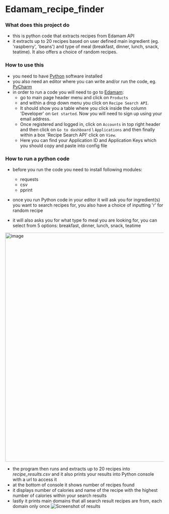 # Edamam_recipe_finder

### What does this project do
- this is python code that extracts recipes from Edamam API
- it extracts up to 20 recipes based on user defined main ingredient (eg. 'raspberry', 'beans') and type of meal (breakfast, dinner, lunch, snack, teatime). It also offers a choice of random recipes.

### How to use this 
- you need to have [Python](https://www.python.org/downloads/) software installed
- you also need an editor where you can write and/or run the code, eg. [PyCharm](https://www.jetbrains.com/pycharm/download/?section=windows)
- in order to run a code you will need to go to [Edamam](https://www.edamam.com/):
  - go to main page header menu and click on `Products`
  -  and within a drop down menu you click on `Recipe Search API`.
  -  It should show you a table where you click inside the column 'Developer' on `Get started`. Now you will need to sign up using your email address.
  -  Once registered and logged in, click on `Accounts` in top right header and then click on `Go to dashboard` \ `Applications` and then finally within a box 'Recipe Search API' click on `View`.
  -  Here you can find your Application ID and Application Keys which you should copy and paste into config file
    
### How to run a python code
- before you run the code you need to install following modules:
  - requests
  - csv
  - pprint
  
- once you run Python code in your editor it will ask you for ingredient(s) you want to search recipes for, you also have a choice of inputting 'r' for random recipe
- it will also asks you for what type fo meal you are looking for, you can select from 5 options: breakfast, dinner, lunch, snack, teatime
 <img width="728" alt="image" src="https://github.com/maycuch/CFG-Assignments/assets/104008913/c756f6da-2ea0-46ed-bb3b-78a6859858ac">
 
- the program then runs and extracts up to 20 recipes into *recipe_results.csv* and it also prints your results into Python console with a url to access it
- at the bottom of console it shows number of recipes found
- it displays number of calories and name of the recipe with the highest number of calories within your search results
- lastly it prints main domains that all search result recipes are from, each domain only once
  ![Screenshot of results](https://github.com/maycuch/CFG-Assignments/assets/104008913/d969041b-31ef-4b16-a7f4-ce84f479694d)
